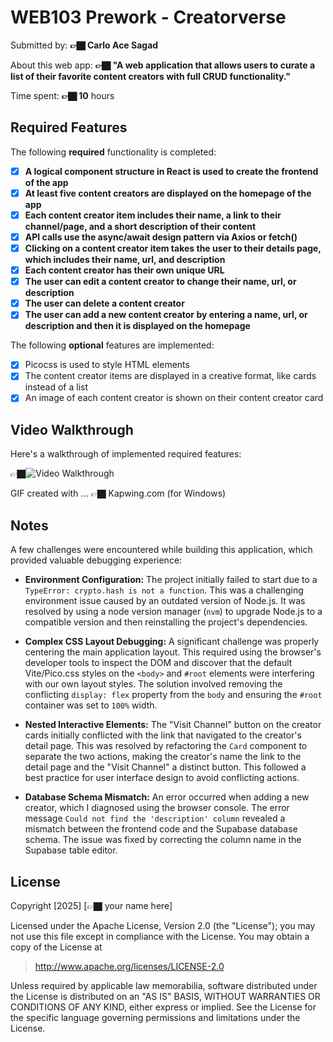 # WEB103 Prework - Creatorverse

Submitted by: **👉🏿 Carlo Ace Sagad**

About this web app: **👉🏿 "A web application that allows users to curate a list of their favorite content creators with full CRUD functionality."**

Time spent: **👉🏿 10** hours

## Required Features

The following **required** functionality is completed:

- [x] **A logical component structure in React is used to create the frontend of the app**
- [x] **At least five content creators are displayed on the homepage of the app**
- [x] **Each content creator item includes their name, a link to their channel/page, and a short description of their content**
- [x] **API calls use the async/await design pattern via Axios or fetch()**
- [x] **Clicking on a content creator item takes the user to their details page, which includes their name, url, and description**
- [x] **Each content creator has their own unique URL**
- [x] **The user can edit a content creator to change their name, url, or description**
- [x] **The user can delete a content creator**
- [x] **The user can add a new content creator by entering a name, url, or description and then it is displayed on the homepage**

The following **optional** features are implemented:

- [x] Picocss is used to style HTML elements
- [x] The content creator items are displayed in a creative format, like cards instead of a list
- [x] An image of each content creator is shown on their content creator card

## Video Walkthrough

Here's a walkthrough of implemented required features:

👉🏿<img src='https://github.com/carloace16/creatorverse/blob/main/creatorverse_V1.gif?raw=true' title='Video Walkthrough' width='' alt='Video Walkthrough' />

GIF created with ... 👉🏿 Kapwing.com (for Windows)

## Notes

A few challenges were encountered while building this application, which provided valuable debugging experience:

- **Environment Configuration:** The project initially failed to start due to a `TypeError: crypto.hash is not a function`. This was a challenging environment issue caused by an outdated version of Node.js. It was resolved by using a node version manager (`nvm`) to upgrade Node.js to a compatible version and then reinstalling the project's dependencies.

- **Complex CSS Layout Debugging:** A significant challenge was properly centering the main application layout. This required using the browser's developer tools to inspect the DOM and discover that the default Vite/Pico.css styles on the `<body>` and `#root` elements were interfering with our own layout styles. The solution involved removing the conflicting `display: flex` property from the `body` and ensuring the `#root` container was set to `100%` width.

- **Nested Interactive Elements:** The "Visit Channel" button on the creator cards initially conflicted with the link that navigated to the creator's detail page. This was resolved by refactoring the `Card` component to separate the two actions, making the creator's name the link to the detail page and the "Visit Channel" a distinct button. This followed a best practice for user interface design to avoid conflicting actions.

- **Database Schema Mismatch:** An error occurred when adding a new creator, which I diagnosed using the browser console. The error message `Could not find the 'description' column` revealed a mismatch between the frontend code and the Supabase database schema. The issue was fixed by correcting the column name in the Supabase table editor.

## License

Copyright [2025] [👉🏿 your name here]

Licensed under the Apache License, Version 2.0 (the "License"); you may not use this file except in compliance with the License. You may obtain a copy of the License at

> http://www.apache.org/licenses/LICENSE-2.0

Unless required by applicable law memorabilia, software distributed under the License is distributed on an "AS IS" BASIS, WITHOUT WARRANTIES OR CONDITIONS OF ANY KIND, either express or implied. See the License for the specific language governing permissions and limitations under the License.
